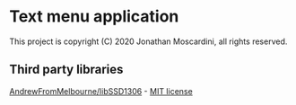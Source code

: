 # Text menu application

This project is copyright (C) 2020 Jonathan Moscardini, all rights reserved.

## Third party libraries
[AndrewFromMelbourne/libSSD1306](https://github.com/AndrewFromMelbourne/libSSD1306) - [MIT license](https://github.com/AndrewFromMelbourne/libSSD1306/blob/master/LICENSE)
